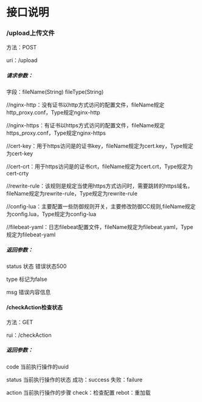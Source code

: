 接口说明
================
### /upload上传文件

方法：POST  

uri：/upload

##### 请求参数：
字段：fileName(String) fileType(String) 

//nginx-http：没有证书以http方式访问的配置文件，fileName规定http_proxy.conf，Type规定nginx-http  

//nginx-https：有证书以https方式访问的配置文件，fileName规定https_proxy.conf，Type规定nginx-https  

//cert-key：用于https访问是的证书key，fileName规定为cert.key，Type规定为cert-key  

//cert-crt：用于https访问是的证书crt，fileName规定为cert.crt，Type规定为cert-crty  

//rewrite-rule：该规则是规定当使用https方式访问时，需要跳转的https域名，fileName规定为rewrite-rule，Type规定为rewrite-rule  

//config-lua：主要配置一些防御规则开关，主要修改防御CC规则,fileName规定为config.lua，Type规定为config-lua  

//filebeat-yaml：日志filebeat配置文件，fileName规定为filebeat.yaml，Type规定为filebeat-yaml  


##### 返回参数：
status  状态 错误状态500  

type    标记为false  

msg     错误内容信息  



#### /checkAction检查状态

方法：GET  

rui：/checkAction  



##### 返回参数：

code  当前执行操作的uuid  

status 当前执行操作的状态 成功：success 失败：failure  

action 当前执行操作的步骤  check：检查配置  rebot：重加载   
